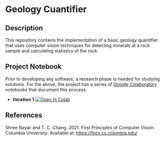 # Geology Cuantifier

## Description
This repository contains the implementation of a basic geology quantifier that uses computer vision techniques for detecting minerals at a rock sample and calculating statistics of the rock.

## Project Notebook
Prior to developing any software, a research phase is needed for studying solutions. For the above, the project has a series of [Google Colaboratory](https://colab.research.google.com/) notebooks that document this process.

- **Iteration 1** [![Open In Colab](https://colab.research.google.com/assets/colab-badge.svg)](https://colab.research.google.com/drive/1eOBqlBclk_3LtRS5o_QpVXf_3Bfrc3cf)


## References
Shree Nayar and T. C. Chang. 2021. First Principles of Computer Vision. Columbia University. Available at: https://fpcv.cs.columbia.edu/
